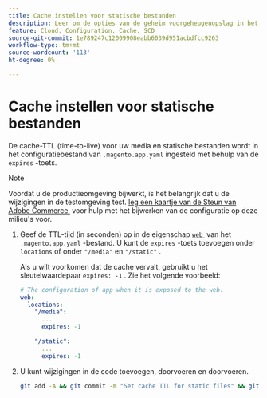 ```yaml
---
title: Cache instellen voor statische bestanden
description: Leer om de opties van de geheim voorgeheugenopslag in het  [!DNL Commerce]  dossier van de toepassingsconfiguratie te plaatsen.
feature: Cloud, Configuration, Cache, SCD
source-git-commit: 1e789247c12009908eabb6039d951acbdfcc9263
workflow-type: tm+mt
source-wordcount: '113'
ht-degree: 0%

---
```


# Cache instellen voor statische bestanden

De cache-TTL (time-to-live) voor uw media en statische bestanden wordt in het configuratiebestand van `.magento.app.yaml` ingesteld met behulp van de `expires` -toets.

>[!NOTE]
>
>Voordat u de productieomgeving bijwerkt, is het belangrijk dat u de wijzigingen in de testomgeving test. [&#x200B; leg een kaartje van de Steun van Adobe Commerce &#x200B;](https://experienceleague.adobe.com/docs/commerce-knowledge-base/kb/help-center-guide/magento-help-center-user-guide.html?lang=nl-NL#submit-ticket) voor hulp met het bijwerken van de configuratie op deze milieu&#39;s voor.

1. Geef de TTL-tijd (in seconden) op in de eigenschap [`web` &#x200B;](web-property.md) van het `.magento.app.yaml` -bestand. U kunt de `expires` -toets toevoegen onder `locations` of onder `"/media"` en `"/static"` .

   Als u wilt voorkomen dat de cache vervalt, gebruikt u het sleutelwaardepaar `expires: -1` . Zie het volgende voorbeeld:

   ```yaml
   # The configuration of app when it is exposed to the web.
   web:
     locations:
       "/media":
         ...
         expires: -1
   
       "/static":
         ...
         expires: -1
   ```

1. U kunt wijzigingen in de code toevoegen, doorvoeren en doorvoeren.

   ```bash
   git add -A && git commit -m "Set cache TTL for static files" && git push origin <branch-name>
   ```
